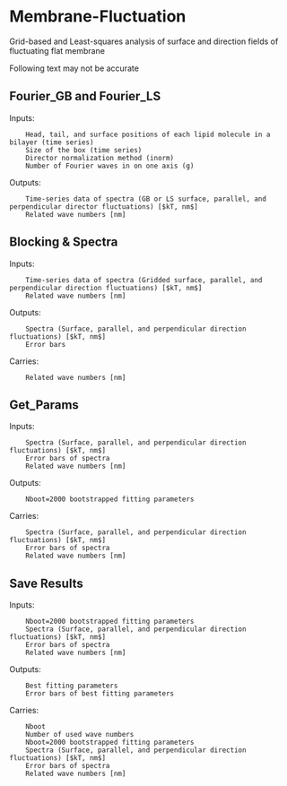# Membrane-Fluctuation
Grid-based and Least-squares analysis of surface and direction fields of fluctuating flat membrane

Following text may not be accurate

## Fourier_GB and Fourier_LS
Inputs:

        Head, tail, and surface positions of each lipid molecule in a bilayer (time series)
        Size of the box (time series)
        Director normalization method (inorm)
        Number of Fourier waves in on one axis (g)
Outputs:

        Time-series data of spectra (GB or LS surface, parallel, and perpendicular director fluctuations) [$kT, nm$]
        Related wave numbers [nm]

## Blocking & Spectra
Inputs:

        Time-series data of spectra (Gridded surface, parallel, and perpendicular direction fluctuations) [$kT, nm$]
        Related wave numbers [nm]
Outputs:

        Spectra (Surface, parallel, and perpendicular direction fluctuations) [$kT, nm$]
        Error bars
Carries:

        Related wave numbers [nm]

## Get_Params
Inputs:

        Spectra (Surface, parallel, and perpendicular direction fluctuations) [$kT, nm$]
        Error bars of spectra
        Related wave numbers [nm]
Outputs:

        Nboot=2000 bootstrapped fitting parameters
Carries:

        Spectra (Surface, parallel, and perpendicular direction fluctuations) [$kT, nm$]
        Error bars of spectra
        Related wave numbers [nm]

## Save Results
Inputs:

        Nboot=2000 bootstrapped fitting parameters
        Spectra (Surface, parallel, and perpendicular direction fluctuations) [$kT, nm$]
        Error bars of spectra
        Related wave numbers [nm]
Outputs:

        Best fitting parameters
        Error bars of best fitting parameters
Carries:

        Nboot
        Number of used wave numbers
        Nboot=2000 bootstrapped fitting parameters
        Spectra (Surface, parallel, and perpendicular direction fluctuations) [$kT, nm$]
        Error bars of spectra
        Related wave numbers [nm]
        

